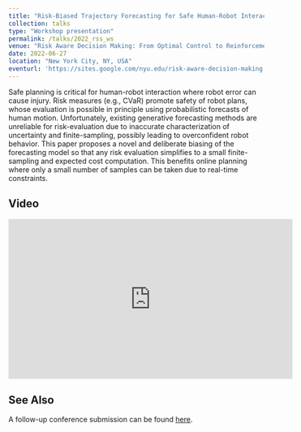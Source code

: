 ```yaml
---
title: "Risk-Biased Trajectory Forecasting for Safe Human-Robot Interaction"
collection: talks
type: "Workshop presentation"
permalink: /talks/2022_rss_ws
venue: "Risk Aware Decision Making: From Optimal Control to Reinforcement Learning (RSS 2022 Workshop)"
date: 2022-06-27
location: "New York City, NY, USA"
eventurl: 'https://sites.google.com/nyu.edu/risk-aware-decision-making'
---
```


Safe planning is critical for human-robot interaction where robot error can cause injury. Risk measures (e.g., CVaR)
promote safety of robot plans, whose evaluation is possible in principle using probabilistic forecasts of human motion.
Unfortunately, existing generative forecasting methods are unreliable for risk-evaluation due to inaccurate
characterization of uncertainty and finite-sampling, possibly leading to overconfident robot behavior. This paper
proposes a novel and deliberate biasing of the forecasting model so that any risk evaluation simplifies to a small
finite-sampling and expected cost computation. This benefits online planning where only a small number of samples can be
taken due to real-time constraints.

## Video
<iframe width="560" height="315" src="https://www.youtube.com/embed/HttT1ynIJ3o?start=495" title="YouTube video player"
frameborder="0" allow="accelerometer; autoplay; clipboard-write; encrypted-media; gyroscope; picture-in-picture"
allowfullscreen></iframe>

## See Also
A follow-up conference submission can be found [here](https://openreview.net/forum?id=z_hPo2Fu9A3).
